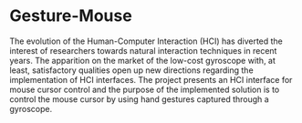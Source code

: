 # Gesture-Mouse
The evolution of the Human-Computer Interaction (HCI) has diverted the interest of researchers towards natural interaction techniques in recent years. The apparition on the market of the low-cost gyroscope with, at least, satisfactory qualities open up new directions regarding the implementation of HCI interfaces. The project presents an HCI interface for mouse cursor control and the purpose of the implemented solution is to control the mouse cursor by using hand gestures captured through a gyroscope.
